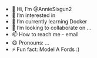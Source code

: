 - 👋 Hi, I’m @AnnieSixgun2
- 👀 I’m interested in 
- 🌱 I’m currently learning Docker
- 💞️ I’m looking to collaborate on ...
- 📫 How to reach me - email
- 😄 Pronouns: ...
- ⚡ Fun fact: Model A Fords :)

<!---
AnnieSixgun2/AnnieSixgun2 is a ✨ special ✨ repository because its `README.md` (this file) appears on your GitHub profile.
You can click the Preview link to take a look at your changes.
--->
